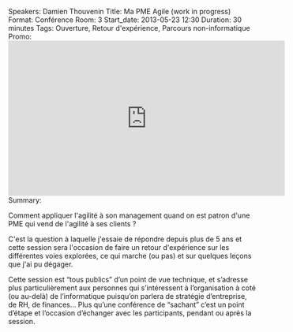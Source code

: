 Speakers: Damien Thouvenin
Title: Ma PME Agile (work in progress)
Format: Conférence
Room: 3
Start_date: 2013-05-23 12:30
Duration: 30 minutes
Tags: Ouverture, Retour d'expérience, Parcours non-informatique
Promo: <iframe width="560" height="315" src="http://www.youtube.com/embed/cmwfUnFmSW4" frameborder="0" allowfullscreen></iframe>
Summary:

Comment appliquer l'agilité à son management quand on est patron d'une PME qui vend de l'agilité à ses clients ?

C'est la question à laquelle j'essaie de répondre depuis plus de 5 ans et cette session sera l'occasion de faire un retour d'expérience sur les différentes voies explorées, ce qui marche (ou pas) et sur quelques leçons que j'ai pu dégager.

Cette session est “tous publics” d’un point de vue technique, et s’adresse plus particulièrement aux personnes qui s’intéressent à l’organisation à coté (ou au-delà) de l’informatique puisqu’on parlera de stratégie d’entreprise, de RH, de finances...
Plus qu’une conférence de “sachant” c’est un point d’étape et l’occasion d’échanger avec les participants, pendant ou après la session.
